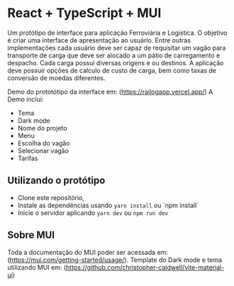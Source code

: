 # React + TypeScript + MUI

Um protótipo de interface para aplicação Ferroviária e Logistica. O objetivo é criar uma interface de apresentação ao usuário. Entre outras implementações cada usuário deve ser capaz de requisitar um vagão para transporte de carga que deve ser alocado a um pátio de carregamento e despacho. Cada carga possui diversas origens e ou destinos. A aplicação deve possuir opções de calculo de custo de carga, bem como taxas de conversão de moedas diferentes. 

Demo do prototótipo da interface em: (https://railogapp.vercel.app/)
A Demo inclui:
- Tema
- Dark mode
- Nome do projeto
- Menu
- Escolha do vagão
- Selecionar vagão
- Tarifas

## Utilizando o protótipo

- Clone este repositório,
- Instale as dependências usando `yarn install` ou `npm install´
- Inicie o servidor aplicando `yarn dev` ou `npm run dev`

## Sobre MUI

Toda a documentação do MUI poder ser acessada em: (https://mui.com/getting-started/usage/).
Template do Dark mode e tema utilizando MUI em: (https://github.com/christopher-caldwell/vite-material-ui)

